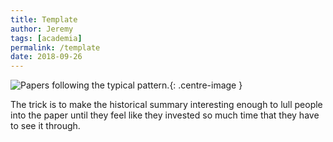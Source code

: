 ```yaml
---
title: Template
author: Jeremy
tags: [academia]
permalink: /template
date: 2018-09-26
---
```


![Papers following the typical pattern.](https://res.cloudinary.com/dh3hm8pb7/image/upload/c_scale,q_auto:best,w_615/v1535842837/Template.png){: .centre-image }

The trick is to make the historical summary interesting enough to lull people into the paper until they feel like they invested so much time that they have to see it through.